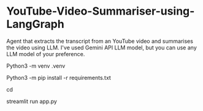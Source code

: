 # YouTube-Video-Summariser-using-LangGraph
Agent that extracts the transcript from an YouTube video and summarises the video using LLM. I've used Gemini API LLM model, but you can use any LLM model of your preference.

Python3 -m venv .venv

Python3 -m pip install -r requirements.txt

cd <directory>

streamlit run app.py
